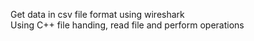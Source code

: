 Get data in csv file format using wireshark <br />
Using C++ file handing, read file and perform operations 
